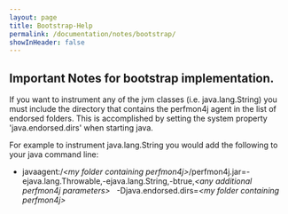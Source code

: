 ```yaml
---
layout: page
title: Bootstrap-Help
permalink: /documentation/notes/bootstrap/
showInHeader: false
---
```

## Important Notes for bootstrap implementation.

If you want to instrument any of the jvm classes (i.e. java.lang.String) you must include 
the directory that contains the perfmon4j agent in the list of endorsed folders.  This is accomplished
by setting the system property 'java.endorsed.dirs' when starting java.

For example to instrument java.lang.String you would add the following to your java command line:

* javaagent:/*\<my folder containing perfmon4j\>*/perfmon4j.jar=-ejava.lang.Throwable,-ejava.lang.String,-btrue,*\<any additional perfmon4j parameters\>*&nbsp;&nbsp;&nbsp;-Djava.endorsed.dirs=*\<my folder containing perfmon4j\>* 

